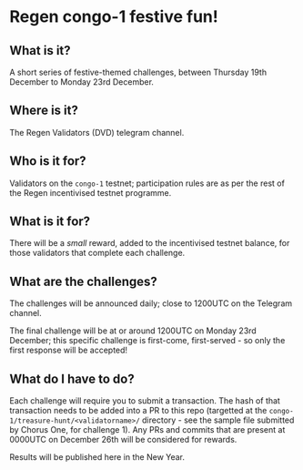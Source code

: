# Regen congo-1 festive fun!

## What is it?
A short series of festive-themed challenges, between Thursday 19th December to Monday 23rd December.

## Where is it?
The Regen Validators (DVD) telegram channel.

## Who is it for?
Validators on the `congo-1` testnet; participation rules are as per the rest of the Regen incentivised testnet programme.

## What is it for?
There will be a _small_ reward, added to the incentivised testnet balance, for those validators that complete each challenge.

## What are the challenges?
The challenges will be announced daily; close to 1200UTC on the Telegram channel.

The final challenge will be at or around 1200UTC on Monday 23rd December; this specific challenge is first-come, first-served - so only the first response will be accepted!

## What do I have to do?
Each challenge will require you to submit a transaction. The hash of that transaction needs to be added into a PR to this repo (targetted at the `congo-1/treasure-hunt/<validatorname>/` directory - see the sample file submitted by Chorus One, for  challenge 1).
Any PRs and commits that are present at 0000UTC on December 26th will be considered for rewards. 

Results will be published here in the New Year.
